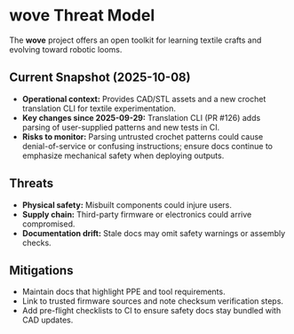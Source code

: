 # wove Threat Model

The **wove** project offers an open toolkit for learning textile crafts and evolving toward robotic
looms.

## Current Snapshot (2025-10-08)

- **Operational context:** Provides CAD/STL assets and a new crochet translation CLI for textile
  experimentation.
- **Key changes since 2025-09-29:** Translation CLI (PR #126) adds parsing of user-supplied patterns
  and new tests in CI.
- **Risks to monitor:** Parsing untrusted crochet patterns could cause denial-of-service or confusing
  instructions; ensure docs continue to emphasize mechanical safety when deploying outputs.

## Threats

- **Physical safety:** Misbuilt components could injure users.
- **Supply chain:** Third-party firmware or electronics could arrive compromised.
- **Documentation drift:** Stale docs may omit safety warnings or assembly checks.

## Mitigations

- Maintain docs that highlight PPE and tool requirements.
- Link to trusted firmware sources and note checksum verification steps.
- Add pre-flight checklists to CI to ensure safety docs stay bundled with CAD updates.
